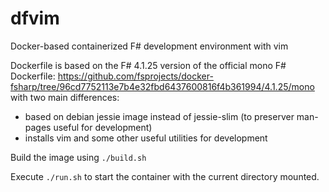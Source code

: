 # dfvim
Docker-based containerized F# development environment with vim

Dockerfile is based on the F# 4.1.25 version of the official mono F# Dockerfile: https://github.com/fsprojects/docker-fsharp/tree/96cd7752113e7b4e32fbd6437600816f4b361994/4.1.25/mono with two main differences:

- based on debian jessie image instead of jessie-slim (to preserver man-pages useful for development)
- installs vim and some other useful utilities for development

Build the image using `./build.sh`

Execute `./run.sh` to start the container with the current directory mounted.
